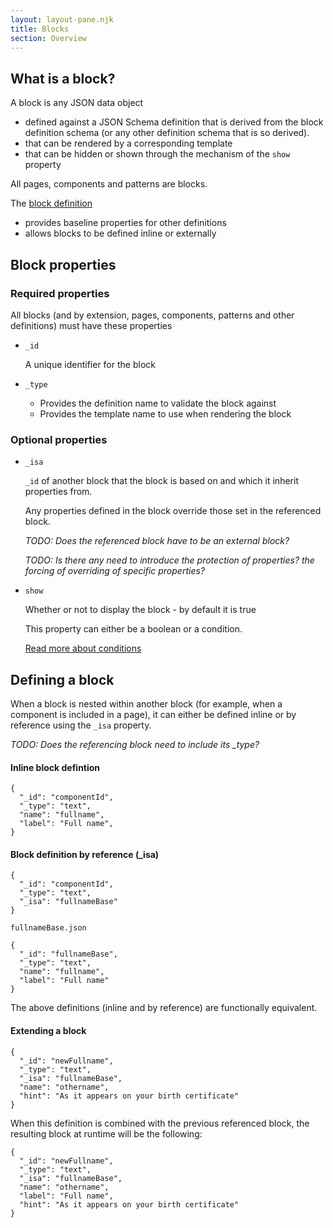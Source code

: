 ```yaml
---
layout: layout-pane.njk
title: Blocks
section: Overview
---
```


## What is a block?

A block is any JSON data object 

- defined against a JSON Schema definition that is derived from the block definition schema (or any other definition schema that is so derived).
- that can be rendered by a corresponding template
- that can be hidden or shown through the mechanism of the `show` property

All pages, components and patterns are blocks.

The [block definition](/definition/block)

- provides baseline properties for other definitions
- allows blocks to be defined inline or externally

## Block properties

### Required properties

All blocks (and by extension, pages, components, patterns and other definitions) must have these properties

- `_id`

  A unique identifier for the block
- `_type`

  - Provides the definition name to validate the block against
  - Provides the template name to use when rendering the block

### Optional properties

- `_isa`

  `_id` of another block that the block is based on and which it inherit properties from.

  Any properties defined in the block override those set in the referenced block.

  *TODO: Does the referenced block have to be an external block?*

  *TODO: Is there any need to introduce the protection of properties? the forcing of overriding of specific properties?*
- `show`

  Whether or not to display the block - by default it is true

  This property can either be a boolean or a condition.
  
  [Read more about conditions](/overview/logic) 


## Defining a block

When a block is nested within another block (for example, when a component is included in a page), it can either be defined inline or by reference using the `_isa` property.

*TODO: Does the referencing block need to include its _type?*

#### Inline block defintion

```
{
  "_id": "componentId",
  "_type": "text",
  "name": "fullname",
  "label": "Full name",
}
```

#### Block definition by reference (_isa)

```
{
  "_id": "componentId",
  "_type": "text",
  "_isa": "fullnameBase"
}
```

`fullnameBase.json`

```
{
  "_id": "fullnameBase",
  "_type": "text",
  "name": "fullname",
  "label": "Full name"
}
```

The above definitions (inline and by reference) are functionally equivalent.

#### Extending a block


```
{
  "_id": "newFullname",
  "_type": "text",
  "_isa": "fullnameBase",
  "name": "othername",
  "hint": "As it appears on your birth certificate"
}
```

When this definition is combined with the previous referenced block, the resulting block at runtime will be the following:

```
{
  "_id": "newFullname",
  "_type": "text",
  "_isa": "fullnameBase",
  "name": "othername",
  "label": "Full name",
  "hint": "As it appears on your birth certificate"
}
```

